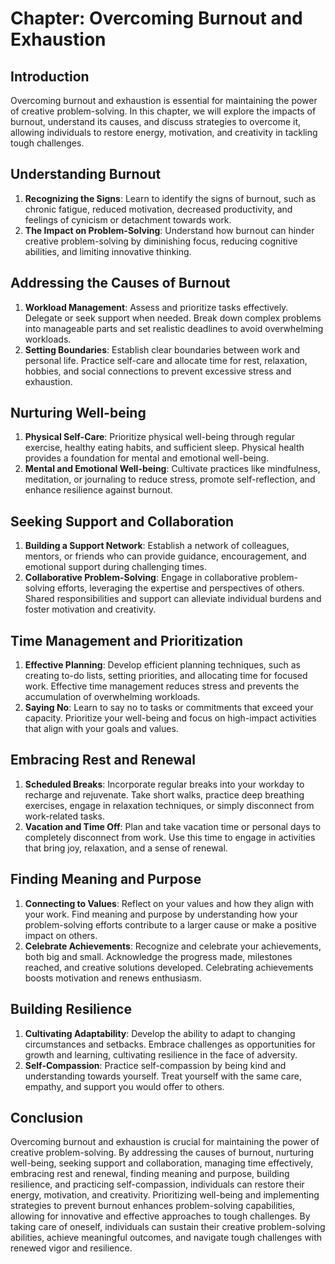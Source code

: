 Chapter: Overcoming Burnout and Exhaustion
==========================================

Introduction
------------

Overcoming burnout and exhaustion is essential for maintaining the power of creative problem-solving. In this chapter, we will explore the impacts of burnout, understand its causes, and discuss strategies to overcome it, allowing individuals to restore energy, motivation, and creativity in tackling tough challenges.

Understanding Burnout
---------------------

1. **Recognizing the Signs**: Learn to identify the signs of burnout, such as chronic fatigue, reduced motivation, decreased productivity, and feelings of cynicism or detachment towards work.
2. **The Impact on Problem-Solving**: Understand how burnout can hinder creative problem-solving by diminishing focus, reducing cognitive abilities, and limiting innovative thinking.

Addressing the Causes of Burnout
--------------------------------

1. **Workload Management**: Assess and prioritize tasks effectively. Delegate or seek support when needed. Break down complex problems into manageable parts and set realistic deadlines to avoid overwhelming workloads.
2. **Setting Boundaries**: Establish clear boundaries between work and personal life. Practice self-care and allocate time for rest, relaxation, hobbies, and social connections to prevent excessive stress and exhaustion.

Nurturing Well-being
--------------------

1. **Physical Self-Care**: Prioritize physical well-being through regular exercise, healthy eating habits, and sufficient sleep. Physical health provides a foundation for mental and emotional well-being.
2. **Mental and Emotional Well-being**: Cultivate practices like mindfulness, meditation, or journaling to reduce stress, promote self-reflection, and enhance resilience against burnout.

Seeking Support and Collaboration
---------------------------------

1. **Building a Support Network**: Establish a network of colleagues, mentors, or friends who can provide guidance, encouragement, and emotional support during challenging times.
2. **Collaborative Problem-Solving**: Engage in collaborative problem-solving efforts, leveraging the expertise and perspectives of others. Shared responsibilities and support can alleviate individual burdens and foster motivation and creativity.

Time Management and Prioritization
----------------------------------

1. **Effective Planning**: Develop efficient planning techniques, such as creating to-do lists, setting priorities, and allocating time for focused work. Effective time management reduces stress and prevents the accumulation of overwhelming workloads.
2. **Saying No**: Learn to say no to tasks or commitments that exceed your capacity. Prioritize your well-being and focus on high-impact activities that align with your goals and values.

Embracing Rest and Renewal
--------------------------

1. **Scheduled Breaks**: Incorporate regular breaks into your workday to recharge and rejuvenate. Take short walks, practice deep breathing exercises, engage in relaxation techniques, or simply disconnect from work-related tasks.
2. **Vacation and Time Off**: Plan and take vacation time or personal days to completely disconnect from work. Use this time to engage in activities that bring joy, relaxation, and a sense of renewal.

Finding Meaning and Purpose
---------------------------

1. **Connecting to Values**: Reflect on your values and how they align with your work. Find meaning and purpose by understanding how your problem-solving efforts contribute to a larger cause or make a positive impact on others.
2. **Celebrate Achievements**: Recognize and celebrate your achievements, both big and small. Acknowledge the progress made, milestones reached, and creative solutions developed. Celebrating achievements boosts motivation and renews enthusiasm.

Building Resilience
-------------------

1. **Cultivating Adaptability**: Develop the ability to adapt to changing circumstances and setbacks. Embrace challenges as opportunities for growth and learning, cultivating resilience in the face of adversity.
2. **Self-Compassion**: Practice self-compassion by being kind and understanding towards yourself. Treat yourself with the same care, empathy, and support you would offer to others.

Conclusion
----------

Overcoming burnout and exhaustion is crucial for maintaining the power of creative problem-solving. By addressing the causes of burnout, nurturing well-being, seeking support and collaboration, managing time effectively, embracing rest and renewal, finding meaning and purpose, building resilience, and practicing self-compassion, individuals can restore their energy, motivation, and creativity. Prioritizing well-being and implementing strategies to prevent burnout enhances problem-solving capabilities, allowing for innovative and effective approaches to tough challenges. By taking care of oneself, individuals can sustain their creative problem-solving abilities, achieve meaningful outcomes, and navigate tough challenges with renewed vigor and resilience.
